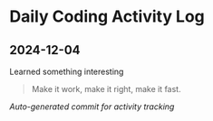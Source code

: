 # Daily Coding Activity Log

## 2024-12-04

Learned something interesting

> Make it work, make it right, make it fast.

*Auto-generated commit for activity tracking*

